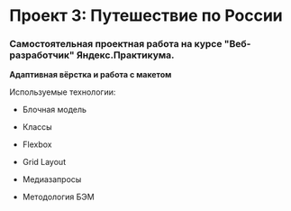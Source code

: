 # Проект 3: Путешествие по России

### Самостоятельная проектная работа на курсе "Веб-разработчик" Яндекс.Практикума.

**Адаптивная вёрстка и работа с макетом**

Используемые технологии:


   - Блочная модель

   - Классы

   - Flexbox

   - Grid Layout

   - Медиазапросы

   - Методология БЭМ
